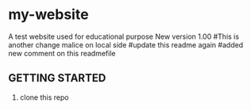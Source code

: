 # my-website
A test website used for educational purpose
New version 1.00
#This is another change malice on local side
#update this readme again
#added new comment on this readmefile


## GETTING STARTED

1. clone this repo
